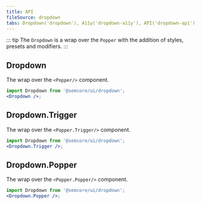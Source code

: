 ```yaml
---
title: API
fileSource: dropdown
tabs: Dropdown('dropdown'), A11y('dropdown-a11y'), API('dropdown-api'), Example('dropdown-code'), Changelog('dropdown-changelog')
---
```


::: tip
The `Dropdown` is a wrap over the `Popper` with the addition of styles, presets and modifiers.
:::

## Dropdown

The wrap over the `<Popper/>` component.

```jsx
import Dropdown from '@semcore/ui/dropdown';
<Dropdown />;
```

<TypesView type="DropdownProps" :types={...types} />

## Dropdown.Trigger

The wrap over the `<Popper.Trigger/>` component.

```jsx
import Dropdown from '@semcore/ui/dropdown';
<Dropdown.Trigger />;
```

<TypesView type="PopperTriggerProps" :types={...types} />

## Dropdown.Popper

The wrap over the `<Popper.Popper/>` component.

```jsx
import Dropdown from '@semcore/ui/dropdown';
<Dropdown.Popper />;
```

<TypesView type="PopperPopperProps" :types={...types} />

<script setup>import { data as types } from '@types.data.ts';</script>